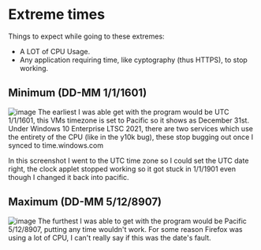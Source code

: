 # Extreme times
Things to expect while going to these extremes:
- A LOT of CPU Usage.
- Any application requiring time, like cyptography (thus HTTPS), to stop working.
## Minimum (DD-MM 1/1/1601)
![image](https://user-images.githubusercontent.com/49620652/188249476-a9b8b118-0404-4e09-9fcb-80178d72d5cf.png)
The earliest I was able get with the program would be UTC 1/1/1601, this VMs timezone is set to Pacific so it shows as December 31st.
Under Windows 10 Enterprise LTSC 2021, there are two services which use the entirety of the CPU (like in the y10k bug), these stop bugging out once I synced to time.windows.com

In this screenshot I went to the UTC time zone so I could set the UTC date right, the clock applet stopped working so it got stuck in 1/1/1901 even though I changed it back into pacific.
## Maximum (DD-MM 5/12/8907)
![image](https://user-images.githubusercontent.com/49620652/188251271-59d6d7b6-c67a-46a1-ae25-c899e82fd4a8.png)
The furthest I was able to get with the program would be Pacific 5/12/8907, putting any time wouldn't work.
For some reason Firefox was using a lot of CPU, I can't really say if this was the date's fault.
